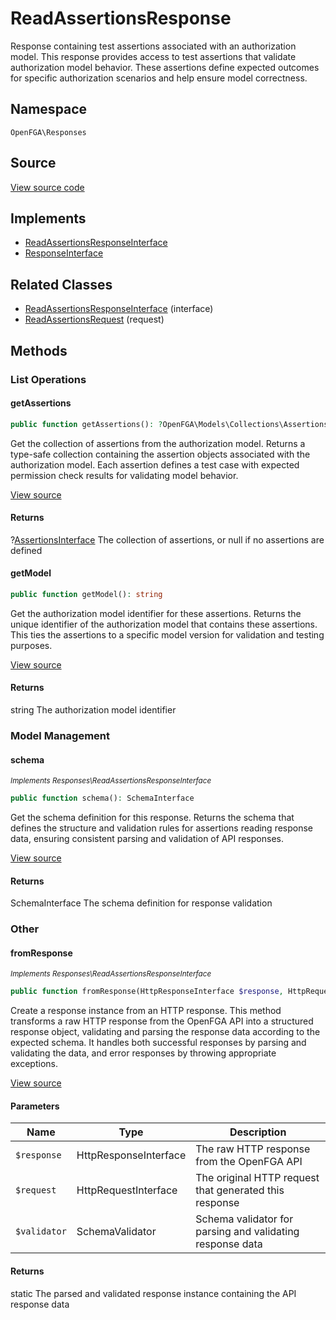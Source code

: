 # ReadAssertionsResponse

Response containing test assertions associated with an authorization model. This response provides access to test assertions that validate authorization model behavior. These assertions define expected outcomes for specific authorization scenarios and help ensure model correctness.

## Namespace
`OpenFGA\Responses`

## Source
[View source code](https://github.com/evansims/openfga-php/blob/main/src/Responses/ReadAssertionsResponse.php)

## Implements
* [ReadAssertionsResponseInterface](ReadAssertionsResponseInterface.md)
* [ResponseInterface](ResponseInterface.md)

## Related Classes
* [ReadAssertionsResponseInterface](Responses/ReadAssertionsResponseInterface.md) (interface)
* [ReadAssertionsRequest](Requests/ReadAssertionsRequest.md) (request)



## Methods

                                                                                    
### List Operations
#### getAssertions


```php
public function getAssertions(): ?OpenFGA\Models\Collections\AssertionsInterface
```

Get the collection of assertions from the authorization model. Returns a type-safe collection containing the assertion objects associated with the authorization model. Each assertion defines a test case with expected permission check results for validating model behavior.

[View source](https://github.com/evansims/openfga-php/blob/main/src/Responses/ReadAssertionsResponse.php#L95)


#### Returns
?[AssertionsInterface](Models/Collections/AssertionsInterface.md)
 The collection of assertions, or null if no assertions are defined

#### getModel


```php
public function getModel(): string
```

Get the authorization model identifier for these assertions. Returns the unique identifier of the authorization model that contains these assertions. This ties the assertions to a specific model version for validation and testing purposes.

[View source](https://github.com/evansims/openfga-php/blob/main/src/Responses/ReadAssertionsResponse.php#L104)


#### Returns
string
 The authorization model identifier

### Model Management
#### schema

*<small>Implements Responses\ReadAssertionsResponseInterface</small>*  

```php
public function schema(): SchemaInterface
```

Get the schema definition for this response. Returns the schema that defines the structure and validation rules for assertions reading response data, ensuring consistent parsing and validation of API responses.

[View source](https://github.com/evansims/openfga-php/blob/main/src/Responses/ReadAssertionsResponseInterface.php#L35)


#### Returns
SchemaInterface
 The schema definition for response validation

### Other
#### fromResponse

*<small>Implements Responses\ReadAssertionsResponseInterface</small>*  

```php
public function fromResponse(HttpResponseInterface $response, HttpRequestInterface $request, SchemaValidator $validator): static
```

Create a response instance from an HTTP response. This method transforms a raw HTTP response from the OpenFGA API into a structured response object, validating and parsing the response data according to the expected schema. It handles both successful responses by parsing and validating the data, and error responses by throwing appropriate exceptions.

[View source](https://github.com/evansims/openfga-php/blob/main/src/Responses/ResponseInterface.php#L44)

#### Parameters
| Name | Type | Description |
|------|------|-------------|
| `$response` | HttpResponseInterface | The raw HTTP response from the OpenFGA API |
| `$request` | HttpRequestInterface | The original HTTP request that generated this response |
| `$validator` | SchemaValidator | Schema validator for parsing and validating response data |

#### Returns
static
 The parsed and validated response instance containing the API response data

